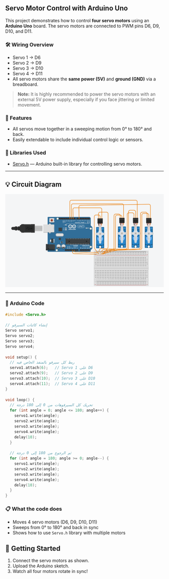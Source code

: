 ## Servo Motor Control with Arduino Uno

This project demonstrates how to control **four servo motors** using an **Arduino Uno** board. The servo motors are connected to PWM pins D6, D9, D10, and D11.

### 🛠 Wiring Overview

- Servo 1 → D6  
- Servo 2 → D9  
- Servo 3 → D10  
- Servo 4 → D11  
- All servo motors share the **same power (5V)** and **ground (GND)** via a breadboard.

> **Note:** It is highly recommended to power the servo motors with an external 5V power supply, especially if you face jittering or limited movement.

### 🧠 Features

- All servos move together in a sweeping motion from 0° to 180° and back.
- Easily extendable to include individual control logic or sensors.

### 🔧 Libraries Used

- [Servo.h](https://www.arduino.cc/en/Reference/Servo) — Arduino built-in library for controlling servo motors.

---

## 💡 Circuit Diagram

![servo-arduino](<4-servo.png>)

---
### 🔧 Arduino Code

```cpp
#include <Servo.h>

// إنشاء كائنات السيرفو
Servo servo1;
Servo servo2;
Servo servo3;
Servo servo4;

void setup() {
  // ربط كل سيرفو بالمنفذ الخاص فيه
  servo1.attach(6);   // Servo 1 على D6
  servo2.attach(9);   // Servo 2 على D9
  servo3.attach(10);  // Servo 3 على D10
  servo4.attach(11);  // Servo 4 على D11
}

void loop() {
  // تحريك كل السيرفوهات من 0 إلى 180 درجة
  for (int angle = 0; angle <= 180; angle++) {
    servo1.write(angle);
    servo2.write(angle);
    servo3.write(angle);
    servo4.write(angle);
    delay(10);
  }

  // ثم الرجوع من 180 إلى 0 درجة
  for (int angle = 180; angle >= 0; angle--) {
    servo1.write(angle);
    servo2.write(angle);
    servo3.write(angle);
    servo4.write(angle);
    delay(10);
  }
}
```
### 📋 What the code does

- Moves 4 servo motors (D6, D9, D10, D11)
- Sweeps from 0° to 180° and back in sync
- Shows how to use `Servo.h` library with multiple motors

## 🚀 Getting Started

1. Connect the servo motors as shown.
2. Upload the Arduino sketch.
3. Watch all four motors rotate in sync!

